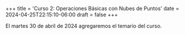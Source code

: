 +++
title = 'Curso 2: Operaciones Básicas con Nubes de Puntos'
date = 2024-04-25T22:15:10-06:00
draft = false
+++

El martes 30 de abril de 2024 agregaremos el temario del curso.
